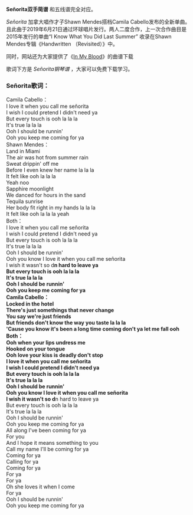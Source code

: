 

**Señorita双手简谱** 和五线谱完全对应。

_Señorita_ 加拿大唱作才子Shawn Mendes搭档Camila
Cabello发布的全新单曲。且此曲于2019年6月21日通过环球唱片发行。两人二度合作，上一次合作曲目是2015年发行的单曲“I Know What
You Did Last Summer” 收录在Shawn Mendes专辑《Handwritten （Revisited）》中。

同时，网站还为大家提供了《[In My Blood](Music-9015-In-My-Blood-Shawn-Mendes.html "In My
Blood")》的曲谱下载

歌词下方是 _Señorita钢琴谱_ ，大家可以免费下载学习。

### Señorita歌词：

Camila Cabello：  
I love it when you call me señorita  
I wish I could pretend I didn't need ya  
But every touch is ooh la la la  
It's true la la la  
Ooh I should be runnin'  
Ooh you keep me coming for ya  
Shawn Mendes：  
Land in Miami  
The air was hot from summer rain  
Sweat drippin' off me  
Before I even knew her name la la la  
It felt like ooh la la la  
Yeah noo  
Sapphire moonlight  
We danced for hours in the sand  
Tequila sunrise  
Her body fit right in my hands la la la  
It felt like ooh la la la yeah  
Both：  
I love it when you call me señorita  
I wish I could pretend I didn't need ya  
But every touch is ooh la la la  
It's true la la la  
Ooh I should be runnin'  
Ooh you know I love it when you call me señorita  
I wish it wasn't so d**n hard to leave ya  
But every touch is ooh la la la  
It's true la la la  
Ooh I should be runnin'  
Ooh you keep me coming for ya  
Camila Cabello：  
Locked in the hotel  
There's just somethings that never change  
You say we're just friends  
But friends don't know the way you taste la la la  
'Cause you know it's been a long time coming don't ya let me fall ooh  
Both：  
Ooh when your lips undress me  
Hooked on your tongue  
Ooh love your kiss is deadly don't stop  
I love it when you call me señorita  
I wish I could pretend I didn't need ya  
But every touch is ooh la la la  
It's true la la la  
Ooh I should be runnin'  
Ooh you know I love it when you call me señorita  
I wish it wasn't so d**n hard to leave ya  
But every touch is ooh la la la  
It's true la la la  
Ooh I should be runnin'  
Ooh you keep me coming for ya  
All along I've been coming for ya  
For you  
And I hope it means something to you  
Call my name I'll be coming for ya  
Coming for ya  
Calling for ya  
Coming for ya  
For ya  
For ya  
Oh she loves it when I come  
For ya  
Ooh I should be runnin'  
Ooh you keep me coming for ya

